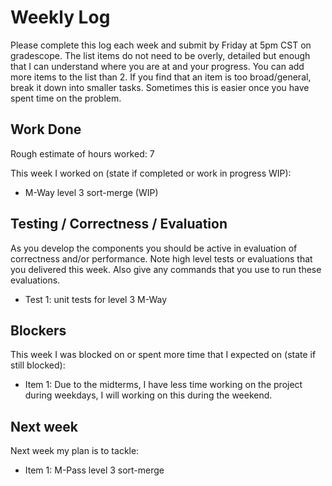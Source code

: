 # Weekly Log
Please complete this log each week and submit by Friday at 5pm CST on gradescope.
The list items do not need to be overly, detailed but enough that I can understand where you are at and your progress.
You can add more items to the list than 2. If you find that an item is too broad/general, break it down into smaller tasks. 
Sometimes this is easier once you have spent time on the problem.

## Work Done
Rough estimate of hours worked: 7

This week I worked on (state if completed or work in progress WIP):
 - M-Way level 3 sort-merge (WIP)

## Testing / Correctness / Evaluation
As you develop the components you should be active in evaluation of correctness and/or performance. Note high level tests or evaluations that you delivered this week. Also give any commands that you use to run these evaluations.
 - Test 1: unit tests for level 3 M-Way

## Blockers
This week I was blocked on or spent more time that I expected on (state if still blocked):
 - Item 1: Due to the midterms, I have less time working on the project during weekdays, I will working on this during the weekend.

## Next week
Next week my plan is to tackle:
 - Item 1: M-Pass level 3 sort-merge
